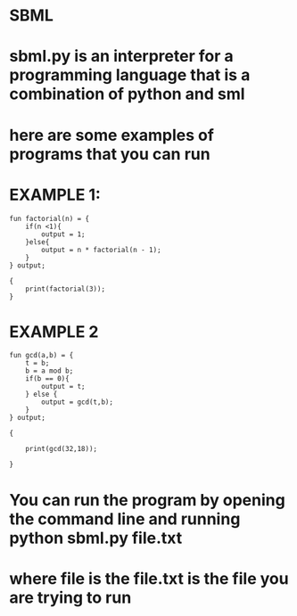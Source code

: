 # SBML

# sbml.py is an interpreter for a programming language that is a combination of python and sml

# here are some examples of programs that you can run

# EXAMPLE 1:

    fun factorial(n) = {
        if(n <1){
            output = 1;
        }else{
            output = n * factorial(n - 1);
        }
    } output;

    {
        print(factorial(3));
    }

# EXAMPLE 2

    fun gcd(a,b) = {
        t = b;
        b = a mod b;
        if(b == 0){
            output = t;
        } else {
            output = gcd(t,b);
        }
    } output;

    {

        print(gcd(32,18));

    }



# You can run the program by opening the command line and running python sbml.py file.txt
# where file is the file.txt is the file you are trying to run
